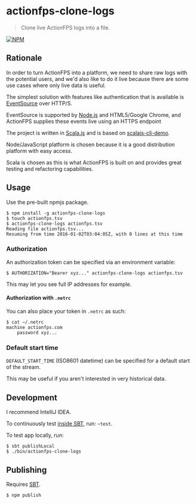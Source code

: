 # actionfps-clone-logs

> Clone live ActionFPS logs into a file.
 
[![NPM](https://nodei.co/npm/actionfps-clone-logs.png?compact=true)](https://nodei.co/npm/actionfps-clone-logs/)

## Rationale

In order to turn ActionFPS into a platform, we need to share
raw logs with the potential users, and we'd also like to do it live
because there are some use cases where only live data is useful.

The simplest solution with features like authentication that is available
is [EventSource](https://www.w3.org/TR/2015/REC-eventsource-20150203/)
over HTTP/S.

EventSource is supported by [Node.js](https://github.com/EventSource/eventsource/)
and HTML5/Google Chrome, and ActionFPS supplies these events live using an HTTPS
endpoint

The project is written in [Scala.js](https://www.scala-js.org/) and is based on 
[scalajs-cli-demo](https://github.com/ScalaWilliam/scalajs-cli-demo).

Node/JavaScript platform is chosen because it is a good distribution platform with easy access.

Scala is chosen as this is what ActionFPS is built on and provides great testing 
and refactoring capabilities.

## Usage
Use the pre-built npmjs package.

```
$ npm install -g actionfps-clone-logs
$ touch actionfps.tsv
$ actionfps-clone-logs actionfps.tsv
Reading file actionfps.tsv...
Resuming from time 2016-01-02T03:04:05Z, with 0 lines at this time
```

### Authorization

An authorization token can be specified via an environment variable:
 
```
$ AUTHORIZATION="Bearer xyz..." actionfps-clone-logs actionfps.tsv
```

This may let you see full IP addresses for example.

#### Authorization with `.netrc`

You can also place your token in `.netrc` as such:

```
$ cat ~/.netrc
machine actionfps.com
	password xyz...
```

### Default start time

`DEFAULT_START_TIME` (ISO8601 datetime) can be specified
for a default start of the stream.

This may be useful if you aren't interested in very historical data.

## Development
I recommend IntelliJ IDEA. 

To continuously test [inside SBT](https://www.scalawilliam.com/essential-sbt/), run: `~test`.

To test app locally, run:

```
$ sbt publishLocal
$ ./bin/actionfps-clone-logs
```

## Publishing
Requires [SBT](https://www.scalawilliam.com/essential-sbt/).

```
$ npm publish
```
